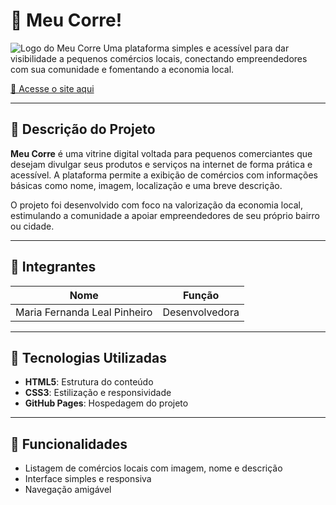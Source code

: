 # 💼 Meu Corre!  
![Logo do Meu Corre](./Logo%20Meu%20Corre.png)
Uma plataforma simples e acessível para dar visibilidade a pequenos comércios locais, conectando empreendedores com sua comunidade e fomentando a economia local.

[🔗 Acesse o site aqui](https://mariaferleal.github.io/Projeto_MeuCorre/)

---

## 📝 Descrição do Projeto

**Meu Corre** é uma vitrine digital voltada para pequenos comerciantes que desejam divulgar seus produtos e serviços na internet de forma prática e acessível. A plataforma permite a exibição de comércios com informações básicas como nome, imagem, localização e uma breve descrição.

O projeto foi desenvolvido com foco na valorização da economia local, estimulando a comunidade a apoiar empreendedores de seu próprio bairro ou cidade.

---

## 👥 Integrantes

| Nome               | Função                |
|--------------------|------------------------|
| Maria Fernanda Leal Pinheiro | Desenvolvedora |

---


## 🔧 Tecnologias Utilizadas

- **HTML5**: Estrutura do conteúdo
- **CSS3**: Estilização e responsividade
- **GitHub Pages**: Hospedagem do projeto

---

## 📌 Funcionalidades

- Listagem de comércios locais com imagem, nome e descrição
- Interface simples e responsiva
- Navegação amigável





